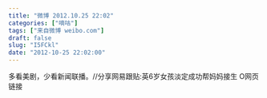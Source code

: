 ```yaml
---
title: "微博 2012.10.25 22:02"
categories: ["嘀咕"]
tags: ["来自微博 weibo.com"]
draft: false
slug: "I5FCkl"
date: "2012-10-25 22:02:00"
---
```


<p>多看美剧，少看新闻联播。//分享网易跟贴:英6岁女孩淡定成功帮妈妈接生 O网页链接 ​​​​</p>
